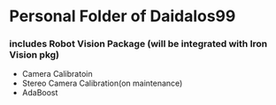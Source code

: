 # Personal Folder of Daidalos99

### includes Robot Vision Package (will be integrated with Iron Vision pkg)
- Camera Calibratoin
- Stereo Camera Calibration(on maintenance)
- AdaBoost